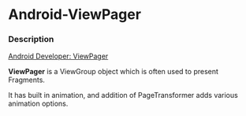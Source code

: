# Android-ViewPager

<h3>Description</h3>
<a href="https://developer.android.com/training/animation/screen-slide.html">Android Developer: ViewPager</a>
<p></p>
<p><b>ViewPager</b> is a ViewGroup object which is often used to present Fragments.</p>
<p> It has built in animation, and addition of PageTransformer adds various animation options.</p>
